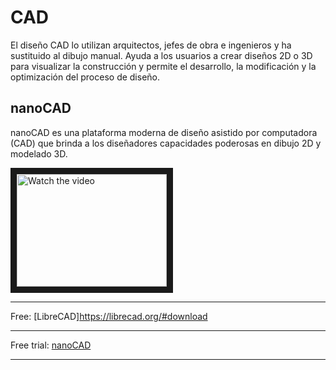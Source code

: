 # CAD
El diseño CAD lo utilizan arquitectos, jefes de obra e ingenieros y ha sustituido al dibujo manual. Ayuda a los usuarios a crear diseños 2D o 3D para visualizar la construcción y permite el desarrollo, la modificación y la optimización del proceso de diseño.

## nanoCAD
nanoCAD es una plataforma moderna de diseño asistido por computadora (CAD) que brinda a los diseñadores capacidades poderosas en dibujo 2D y modelado 3D.

<a href="https://youtu.be/NL9eI9kkyso" target="_blank">
 <img src="https://i.all3dp.com/wp-content/uploads/2021/08/13174556/autocad-2023-working.jpg" alt="Watch the video" width="240" height="180" border="10" />
</a>

***
Free: [LibreCAD]https://librecad.org/#download
***
Free trial: [nanoCAD](https://nanocad.com/products/nanocad-platform/download/)
***

